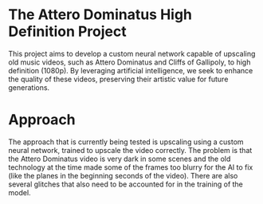 # The Attero Dominatus High Definition Project

This project aims to develop a custom neural network capable of upscaling old music videos, such as Attero Dominatus and Cliffs of Gallipoly, to high definition (1080p). By leveraging artificial intelligence, we seek to enhance the quality of these videos, preserving their artistic value for future generations.

# Approach

The approach that is currently being tested is upscaling using a custom neural network, trained to upscale the video correctly. The problem is that the Attero Dominatus video is very dark in some scenes and the old technology at the time made some of the frames too blurry for the AI to fix (like the planes in the beginning seconds of the video). There are also several glitches that also need to be accounted for in the training of the model.
